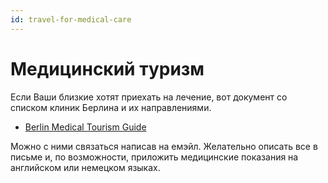 ```yaml
---
id: travel-for-medical-care
---
```


# Медицинский туризм

Если Ваши близкие хотят приехать на лечение, вот документ со списком клиник Берлина и их направлениями. 

- [Berlin Medical Tourism Guide][0]

Можно с ними связаться написав на емэйл. Желательно описать все в письме и, по возможности, приложить медицинские показания на английском или немецком языках.

[0]: https://about.visitberlin.de/sites/default/files/2017-07/2017_MedicalTourism_EN_web%20klein_2.pdf "Medical Tourism Guide"
